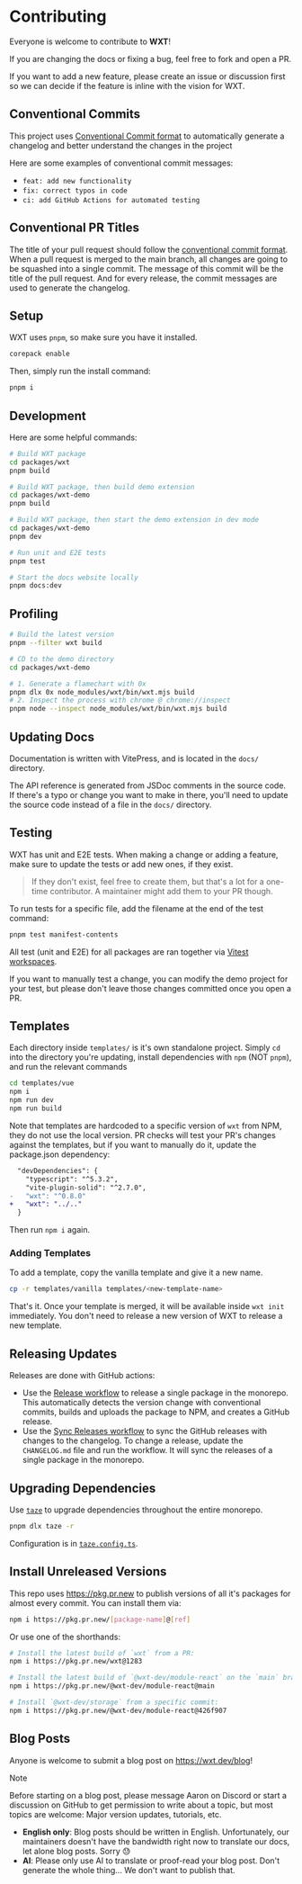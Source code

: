 # Contributing

Everyone is welcome to contribute to **WXT**!

If you are changing the docs or fixing a bug, feel free to fork and open a PR.

If you want to add a new feature, please create an issue or discussion first so we can decide if the feature is inline with the vision for WXT.

## Conventional Commits

This project uses [Conventional Commit format](https://www.conventionalcommits.org/en/v1.0.0/) to automatically generate a changelog and better understand the changes in the project

Here are some examples of conventional commit messages:

- `feat: add new functionality`
- `fix: correct typos in code`
- `ci: add GitHub Actions for automated testing`

## Conventional PR Titles

The title of your pull request should follow the [conventional commit format](#conventional-commits). When a pull request is merged to the main branch, all changes are going to be squashed into a single commit. The message of this commit will be the title of the pull request. And for every release, the commit messages are used to generate the changelog.

## Setup

WXT uses `pnpm`, so make sure you have it installed.

```sh
corepack enable
```

Then, simply run the install command:

```sh
pnpm i
```

## Development

Here are some helpful commands:

```sh
# Build WXT package
cd packages/wxt
pnpm build
```

```sh
# Build WXT package, then build demo extension
cd packages/wxt-demo
pnpm build
```

```sh
# Build WXT package, then start the demo extension in dev mode
cd packages/wxt-demo
pnpm dev
```

```sh
# Run unit and E2E tests
pnpm test
```

```sh
# Start the docs website locally
pnpm docs:dev
```

## Profiling

```sh
# Build the latest version
pnpm --filter wxt build

# CD to the demo directory
cd packages/wxt-demo

# 1. Generate a flamechart with 0x
pnpm dlx 0x node_modules/wxt/bin/wxt.mjs build
# 2. Inspect the process with chrome @ chrome://inspect
pnpm node --inspect node_modules/wxt/bin/wxt.mjs build
```

## Updating Docs

Documentation is written with VitePress, and is located in the `docs/` directory.

The API reference is generated from JSDoc comments in the source code. If there's a typo or change you want to make in there, you'll need to update the source code instead of a file in the `docs/` directory.

## Testing

WXT has unit and E2E tests. When making a change or adding a feature, make sure to update the tests or add new ones, if they exist.

> If they don't exist, feel free to create them, but that's a lot for a one-time contributor. A maintainer might add them to your PR though.

To run tests for a specific file, add the filename at the end of the test command:

```sh
pnpm test manifest-contents
```

All test (unit and E2E) for all packages are ran together via [Vitest workspaces](https://vitest.dev/guide/#workspaces-support).

If you want to manually test a change, you can modify the demo project for your test, but please don't leave those changes committed once you open a PR.

## Templates

Each directory inside `templates/` is it's own standalone project. Simply `cd` into the directory you're updating, install dependencies with `npm` (NOT `pnpm`), and run the relevant commands

```sh
cd templates/vue
npm i
npm run dev
npm run build
```

Note that templates are hardcoded to a specific version of `wxt` from NPM, they do not use the local version. PR checks will test your PR's changes against the templates, but if you want to manually do it, update the package.json dependency:

```diff
  "devDependencies": {
    "typescript": "^5.3.2",
    "vite-plugin-solid": "^2.7.0",
-   "wxt": "^0.8.0"
+   "wxt": "../.."
  }
```

Then run `npm i` again.

### Adding Templates

To add a template, copy the vanilla template and give it a new name.

```sh
cp -r templates/vanilla templates/<new-template-name>
```

That's it. Once your template is merged, it will be available inside `wxt init` immediately. You don't need to release a new version of WXT to release a new template.

## Releasing Updates

Releases are done with GitHub actions:

- Use the [Release workflow](https://github.com/wxt-dev/wxt/actions/workflows/release.yml) to release a single package in the monorepo. This automatically detects the version change with conventional commits, builds and uploads the package to NPM, and creates a GitHub release.
- Use the [Sync Releases workflow](https://github.com/wxt-dev/wxt/actions/workflows/sync-releases.yml) to sync the GitHub releases with changes to the changelog. To change a release, update the `CHANGELOG.md` file and run the workflow. It will sync the releases of a single package in the monorepo.

## Upgrading Dependencies

Use [`taze`](https://www.npmjs.com/package/taze) to upgrade dependencies throughout the entire monorepo.

```sh
pnpm dlx taze -r
```

Configuration is in [`taze.config.ts`](./taze.config.ts).

## Install Unreleased Versions

This repo uses <https://pkg.pr.new> to publish versions of all it's packages for almost every commit. You can install them via:

```sh
npm i https://pkg.pr.new/[package-name]@[ref]
```

Or use one of the shorthands:

```sh
# Install the latest build of `wxt` from a PR:
npm i https://pkg.pr.new/wxt@1283

# Install the latest build of `@wxt-dev/module-react` on the `main` branch
npm i https://pkg.pr.new/@wxt-dev/module-react@main

# Install `@wxt-dev/storage` from a specific commit:
npm i https://pkg.pr.new/@wxt-dev/module-react@426f907
```

## Blog Posts

Anyone is welcome to submit a blog post on https://wxt.dev/blog!

> [!NOTE]
> Before starting on a blog post, please message Aaron on Discord or start a discussion on GitHub to get permission to write about a topic, but most topics are welcome: Major version updates, tutorials, etc.

- **English only**: Blog posts should be written in English. Unfortunately, our maintainers doesn't have the bandwidth right now to translate our docs, let alone blog posts. Sorry 😓
- **AI**: Please only use AI to translate or proof-read your blog post. Don't generate the whole thing... We don't want to publish that.
